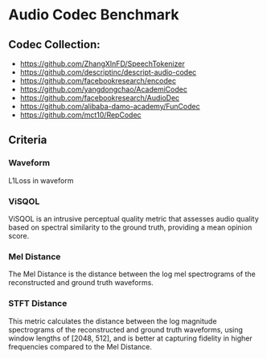 # Audio Codec Benchmark

## Codec Collection:

- https://github.com/ZhangXInFD/SpeechTokenizer
- https://github.com/descriptinc/descript-audio-codec
- https://github.com/facebookresearch/encodec
- https://github.com/yangdongchao/AcademiCodec
- https://github.com/facebookresearch/AudioDec
- https://github.com/alibaba-damo-academy/FunCodec
- https://github.com/mct10/RepCodec

## Criteria

### Waveform

L1Loss in waveform

### ViSQOL

ViSQOL is an intrusive perceptual quality metric that assesses audio quality based on spectral similarity to the ground
truth, providing a mean opinion score.

### Mel Distance

The Mel Distance is the distance between the log mel spectrograms of the reconstructed and ground truth waveforms.

### STFT Distance

This metric calculates the distance between the log magnitude spectrograms of the reconstructed and ground truth
waveforms, using window lengths of [2048, 512], and is better at capturing fidelity in higher frequencies compared to
the Mel Distance.
